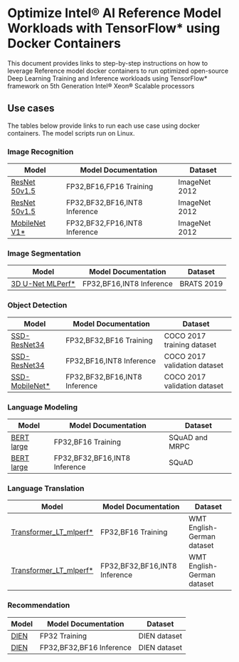 # Optimize Intel® AI Reference Model Workloads with TensorFlow* using Docker Containers

This document provides links to step-by-step instructions on how to leverage Reference model docker containers to run optimized open-source Deep Learning Training and Inference workloads using TensorFlow* framework on 5th Generation Intel® Xeon® Scalable processors

## Use cases

The tables below provide links to run each use case using docker containers. The model scripts run on Linux. 

### Image Recognition

| Model                                                  | Model Documentation |  Dataset |
| ------------------------------------------------------ | ----------| ---------------------- |
| [ResNet 50v1.5](https://github.com/IntelAI/models/blob/r3.1/quickstart/image_recognition/tensorflow/resnet50v1_5/training/cpu/README_DEV_CAT.md) | FP32,BF16,FP16 Training | ImageNet 2012 |
| [ResNet 50v1.5](https://github.com/IntelAI/models/blob/r3.1/quickstart/image_recognition/tensorflow/resnet50v1_5/inference/cpu/README_DEV_CAT.md) | FP32,BF32,BF16,INT8 Inference | ImageNet 2012 |
| [MobileNet V1*](https://github.com/IntelAI/models/blob/r3.1/quickstart/image_recognition/tensorflow/mobilenet_v1/inference/cpu/README_DEV_CAT.md) | FP32,BF32,FP16,INT8 Inference | ImageNet 2012 |

### Image Segmentation

| Model                                                  | Model Documentation |  Dataset |
| ------------------------------------------------------ | ----------|  ---------------------- |
| [3D U-Net MLPerf*](https://github.com/IntelAI/models/blob/r3.1/quickstart/image_segmentation/tensorflow/3d_unet_mlperf/inference/cpu/README_DEV_CAT.md) | FP32,BF16,INT8 Inference | BRATS 2019 |

### Object Detection 

| Model                                                  | Model Documentation      | Dataset |
| ------------------------------------------------------ | ----------| ---------------------- |
| [SSD-ResNet34](https://github.com/IntelAI/models/blob/r3.1/quickstart/object_detection/tensorflow/ssd-resnet34/training/cpu/README_DEV_CAT.md) | FP32,BF32,BF16 Training | COCO 2017 training dataset |
| [SSD-ResNet34](https://github.com/IntelAI/models/blob/r3.1/quickstart/object_detection/tensorflow/ssd-resnet34/inference/cpu/README_DEV_CAT.md) | FP32,BF16,INT8 Inference | COCO 2017 validation dataset |
| [SSD-MobileNet*](https://github.com/IntelAI/models/blob/r3.1/quickstart/object_detection/tensorflow/ssd-mobilenet/inference/cpu/README_DEV_CAT.md) | FP32,BF32,BF16,INT8 Inference | COCO 2017 validation dataset |

### Language Modeling 

| Model                                                  | Model Documentation      |  Dataset |
| ------------------------------------------------------ | ----------|---------------------- |
| [BERT large](https://github.com/IntelAI/models/blob/r3.1/quickstart/language_modeling/tensorflow/bert_large/training/cpu/README_DEV_CAT.md) | FP32,BF16 Training |  SQuAD and MRPC |
| [BERT large](https://github.com/IntelAI/models/blob/r3.1/quickstart/language_modeling/tensorflow/bert_large/inference/cpu/README_DEV_CAT.md) | FP32,BF32,BF16,INT8 Inference | SQuAD |

### Language Translation 

| Model                                                  | Model Documentation     | Dataset |
| ------------------------------------------------------ | ----------|---------------------- |
| [Transformer_LT_mlperf*](https://github.com/IntelAI/models/blob/r3.1/quickstart/language_translation/tensorflow/transformer_mlperf/training/cpu/README_DEV_CAT.md) | FP32,BF16 Training | WMT English-German dataset |
|  [Transformer_LT_mlperf*](https://github.com/IntelAI/models/blob/r3.1/quickstart/language_translation/tensorflow/transformer_mlperf/inference/cpu/README_DEV_CAT.md) | FP32,BF32,BF16,INT8 Inference |  WMT English-German dataset |

### Recommendation

| Model                                                  | Model Documentation      | Dataset |
| ------------------------------------------------------ | ----------| ---------------------- |
|[DIEN](https://github.com/IntelAI/models/blob/r3.1/quickstart/recommendation/tensorflow/dien/training/cpu/README_DEV_CAT.md) | FP32 Training | DIEN dataset |
| [DIEN](https://github.com/IntelAI/models/blob/r3.1/quickstart/recommendation/tensorflow/dien/inference/cpu/README_DEV_CAT.md) | FP32,BF32,BF16 Inference | DIEN dataset |
